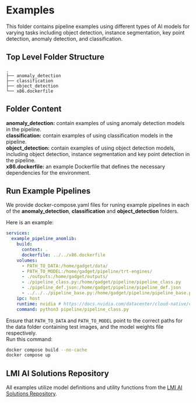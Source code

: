 # Examples

This folder contains pipeline examples using different types of AI models for varying tasks including object detection, instance segmentation, key point detection, anomaly detection, and classification.

## Top Level Folder Structure

```plaintext
.  
├── anomaly_detection  
├── classification
├── object_detection 
└── x86.dockerfile  
```

## Folder Content

**anomaly_detection:** contain examples of using anomaly detection models in the pipeline.  
**classification:** contain examples of using classification models in the pipeline.  
**object_detection:** contain examples of using object detection models, including object detection, instance segmentation and key point detection in the pipeline.  
**x86.dockerfile:** an example Dockerfile that defines the necessary dependencies for the environment.

## Run Example Pipelines

We provide docker-compose.yaml files for runing example pipelines in each of the **anomaly_detection**, **classification** and **object_detection** folders.

Here is an example:

```yaml
services:
  example_pipeline_anomlib:
    build: 
      context: .
      dockerfile: ../../x86.dockerfile
    volumes:
      - PATH_TO_DATA:/home/gadget/data/
      - PATH_TO_MODEL:/home/gadget/pipeline/trt-engines/
      - ./outputs:/home/gadget/outputs/
      - ./pipeline_class.py:/home/gadget/pipeline/pipeline_class.py
      - ./pipeline_def.json:/home/gadget/pipeline/pipeline_def.json
      - ../../../pipeline_base.py:/home/gadget/pipeline/pipeline_base.py
    ipc: host
    runtime: nvidia # https://docs.nvidia.com/datacenter/cloud-native/container-toolkit/latest/install-guide.html
    command: python3 pipeline/pipeline_class.py
```

Ensure that `PATH_TO_DATA` and `PATH_TO_MODEL` point to the correct paths for the data folder containing test images, and the model weights file respectively.  
Run this command:

```bash
docker compose build --no-cache
docker compose up
```

## LMI AI Solutions Repository

All examples utilize model definitions and utility functions from the [LMI AI Solutions Repository](https://github.com/lmitechnologies/LMI_AI_Solutions).
